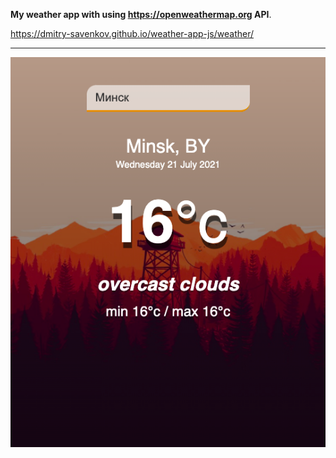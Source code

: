 **My weather app with using https://openweathermap.org API**.  

https://dmitry-savenkov.github.io/weather-app-js/weather/
* * *
![alt text](screen/scr.png "")​  

  

